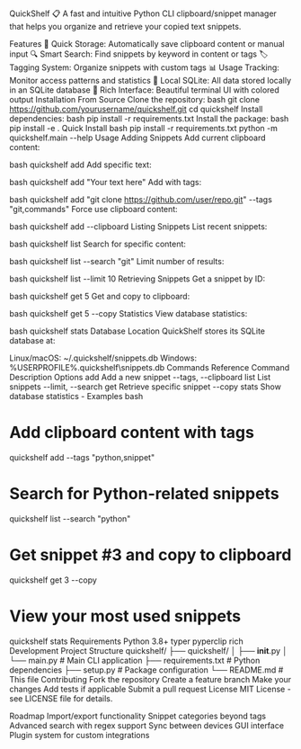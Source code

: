 QuickShelf 📋
A fast and intuitive Python CLI clipboard/snippet manager that helps you organize and retrieve your copied text snippets.

Features
🚀 Quick Storage: Automatically save clipboard content or manual input
🔍 Smart Search: Find snippets by keyword in content or tags
🏷️ Tagging System: Organize snippets with custom tags
📊 Usage Tracking: Monitor access patterns and statistics
💾 Local SQLite: All data stored locally in an SQLite database
🎨 Rich Interface: Beautiful terminal UI with colored output
Installation
From Source
Clone the repository:
bash
git clone https://github.com/yourusername/quickshelf.git
cd quickshelf
Install dependencies:
bash
pip install -r requirements.txt
Install the package:
bash
pip install -e .
Quick Install
bash
pip install -r requirements.txt
python -m quickshelf.main --help
Usage
Adding Snippets
Add current clipboard content:

bash
quickshelf add
Add specific text:

bash
quickshelf add "Your text here"
Add with tags:

bash
quickshelf add "git clone https://github.com/user/repo.git" --tags "git,commands"
Force use clipboard content:

bash
quickshelf add --clipboard
Listing Snippets
List recent snippets:

bash
quickshelf list
Search for specific content:

bash
quickshelf list --search "git"
Limit number of results:

bash
quickshelf list --limit 10
Retrieving Snippets
Get a snippet by ID:

bash
quickshelf get 5
Get and copy to clipboard:

bash
quickshelf get 5 --copy
Statistics
View database statistics:

bash
quickshelf stats
Database Location
QuickShelf stores its SQLite database at:

Linux/macOS: ~/.quickshelf/snippets.db
Windows: %USERPROFILE%\.quickshelf\snippets.db
Commands Reference
Command	Description	Options
add	Add a new snippet	--tags, --clipboard
list	List snippets	--limit, --search
get	Retrieve specific snippet	--copy
stats	Show database statistics	-
Examples
bash
# Add clipboard content with tags
quickshelf add --tags "python,snippet"

# Search for Python-related snippets
quickshelf list --search "python"

# Get snippet #3 and copy to clipboard
quickshelf get 3 --copy

# View your most used snippets
quickshelf stats
Requirements
Python 3.8+
typer
pyperclip
rich
Development
Project Structure
quickshelf/
├── quickshelf/
│   ├── __init__.py
│   └── main.py          # Main CLI application
├── requirements.txt     # Python dependencies
├── setup.py            # Package configuration
└── README.md           # This file
Contributing
Fork the repository
Create a feature branch
Make your changes
Add tests if applicable
Submit a pull request
License
MIT License - see LICENSE file for details.

Roadmap
 Import/export functionality
 Snippet categories beyond tags
 Advanced search with regex support
 Sync between devices
 GUI interface
 Plugin system for custom integrations
